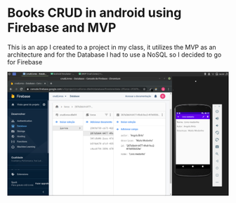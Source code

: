 # Books CRUD in android using Firebase and MVP
This is an app I created to a project in my class, it utilizes the MVP as an architecture and for the Database I had to use a NoSQL so I decided to go for Firebase


![alt text](https://github.com/guilhermerochas/Firebase-CRUD-with-Android/blob/master/imgs/projeto-android.png)
